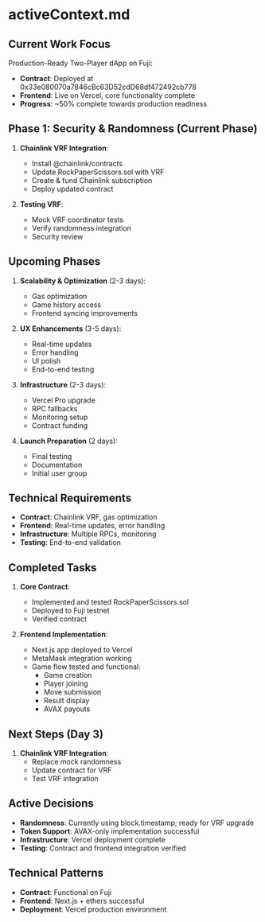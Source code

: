 # activeContext.md

## Current Work Focus
Production-Ready Two-Player dApp on Fuji:
- **Contract**: Deployed at 0x33e080070a7846cBc63D52cdD68df472492cb778
- **Frontend**: Live on Vercel, core functionality complete
- **Progress**: ~50% complete towards production readiness

## Phase 1: Security & Randomness (Current Phase)
1. **Chainlink VRF Integration**:
   - Install @chainlink/contracts
   - Update RockPaperScissors.sol with VRF
   - Create & fund Chainlink subscription
   - Deploy updated contract

2. **Testing VRF**:
   - Mock VRF coordinator tests
   - Verify randomness integration
   - Security review

## Upcoming Phases
1. **Scalability & Optimization** (2-3 days):
   - Gas optimization
   - Game history access
   - Frontend syncing improvements

2. **UX Enhancements** (3-5 days):
   - Real-time updates
   - Error handling
   - UI polish
   - End-to-end testing

3. **Infrastructure** (2-3 days):
   - Vercel Pro upgrade
   - RPC fallbacks
   - Monitoring setup
   - Contract funding

4. **Launch Preparation** (2 days):
   - Final testing
   - Documentation
   - Initial user group

## Technical Requirements
- **Contract**: Chainlink VRF, gas optimization
- **Frontend**: Real-time updates, error handling
- **Infrastructure**: Multiple RPCs, monitoring
- **Testing**: End-to-end validation

## Completed Tasks
1. **Core Contract**:
   - Implemented and tested RockPaperScissors.sol
   - Deployed to Fuji testnet
   - Verified contract

2. **Frontend Implementation**:
   - Next.js app deployed to Vercel
   - MetaMask integration working
   - Game flow tested and functional:
     - Game creation
     - Player joining
     - Move submission
     - Result display
     - AVAX payouts

## Next Steps (Day 3)
1. **Chainlink VRF Integration**:
   - Replace mock randomness
   - Update contract for VRF
   - Test VRF integration

## Active Decisions
- **Randomness**: Currently using block.timestamp; ready for VRF upgrade
- **Token Support**: AVAX-only implementation successful
- **Infrastructure**: Vercel deployment complete
- **Testing**: Contract and frontend integration verified

## Technical Patterns
- **Contract**: Functional on Fuji
- **Frontend**: Next.js + ethers successful
- **Deployment**: Vercel production environment